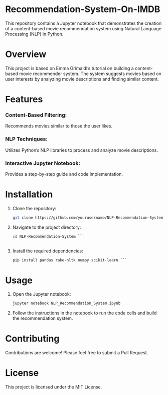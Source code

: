 # Recommendation-System-On-IMDB
This repository contains a Jupyter notebook that demonstrates the creation of a content-based movie recommendation system using Natural Language Processing (NLP) in Python.

# Overview
This project is based on Emma Grimaldi’s tutorial on building a content-based movie recommender system. The system suggests movies based on user interests by analyzing movie descriptions and finding similar content.

# Features
### Content-Based Filtering: 
Recommends movies similar to those the user likes.
### NLP Techniques: 
Utilizes Python’s NLP libraries to process and analyze movie descriptions.
### Interactive Jupyter Notebook:
Provides a step-by-step guide and code implementation.

# Installation
 1. Clone the repository:
    ```bash
    git clone https://github.com/yourusername/NLP-Recommendation-System.git
    ```
2. Navigate to the project directory:
   ```bash
   cd NLP-Recommendation-System ```
  
3. Install the required dependencies:
   ```bash
   pip install pandas rake-nltk numpy scikit-learn ```
   
# Usage
 1. Open the Jupyter notebook:
    ```bash
    jupyter notebook NLP_Recommendation_System.ipynb
    ```
2. Follow the instructions in the notebook to run the code cells and build the recommendation system.

# Contributing
Contributions are welcome! Please feel free to submit a Pull Request.

# License
This project is licensed under the MIT License.
